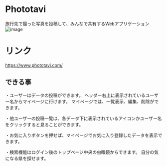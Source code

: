 # Phototavi
旅行先で撮った写真を投稿して、みんなで共有するWebアプリケーション
![image](https://user-images.githubusercontent.com/56011845/72674870-62dc7100-3abf-11ea-877a-fc2bcba651e4.png)
# リンク
https://www.phototavi.com/
## できる事
・ユーザーはデータの投稿ができます。
 ヘッダー右上に表示されているユーザー名からマイページに行けます。
 マイページでは、一覧表示、編集、削除ができます。

・他ユーザーの投稿一覧は、各データ下に表示されているアイコンかユーザー名をクリックすると見ることができます。

・お気に入りボタンを押せば、マイページでお気に入り登録したデータを表示できます。

・検索機能はログイン後のトップページ中央の虫眼鏡からできます。
 自分の気になる県を探せます。
